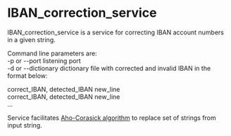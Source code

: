 # IBAN_correction_service

IBAN_correction_service is a service for correcting IBAN account numbers in a given string.

Command line parameters are:</br>
  </t>-p or --port            listening port</br>
  </t>-d or --dictionary      dictionary file with corrected and invalid IBAN in the format below:</br>

correct_IBAN, detected_IBAN new_line</br>
correct_IBAN, detected_IBAN new_line</br>
...</br>

Service facilitates [Aho-Corasick algorithm](https://en.wikipedia.org/wiki/Aho%E2%80%93Corasick_algorithm) to replace set of strings from input string.


